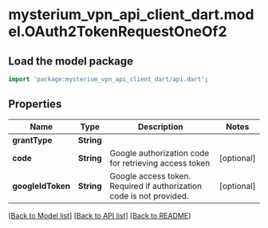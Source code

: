 # mysterium_vpn_api_client_dart.model.OAuth2TokenRequestOneOf2

## Load the model package
```dart
import 'package:mysterium_vpn_api_client_dart/api.dart';
```

## Properties
Name | Type | Description | Notes
------------ | ------------- | ------------- | -------------
**grantType** | **String** |  | 
**code** | **String** | Google authorization code for retrieving access token | [optional] 
**googleIdToken** | **String** | Google access token. Required if authorization code is not provided. | [optional] 

[[Back to Model list]](../README.md#documentation-for-models) [[Back to API list]](../README.md#documentation-for-api-endpoints) [[Back to README]](../README.md)


